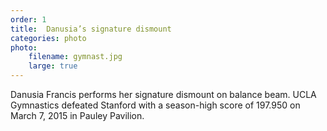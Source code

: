 ```yaml
---
order: 1
title:  Danusia’s signature dismount
categories: photo
photo:
    filename: gymnast.jpg
    large: true
---
```


Danusia Francis performs her signature dismount on balance beam. UCLA Gymnastics defeated Stanford with a season-high score of 197.950 on March 7, 2015 in Pauley Pavilion.